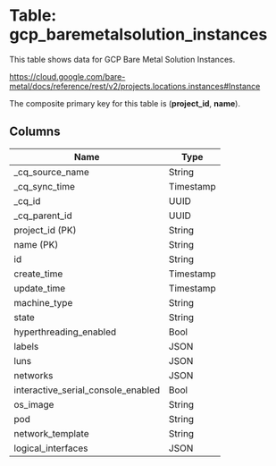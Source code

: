 # Table: gcp_baremetalsolution_instances

This table shows data for GCP Bare Metal Solution Instances.

https://cloud.google.com/bare-metal/docs/reference/rest/v2/projects.locations.instances#Instance

The composite primary key for this table is (**project_id**, **name**).

## Columns

| Name          | Type          |
| ------------- | ------------- |
|_cq_source_name|String|
|_cq_sync_time|Timestamp|
|_cq_id|UUID|
|_cq_parent_id|UUID|
|project_id (PK)|String|
|name (PK)|String|
|id|String|
|create_time|Timestamp|
|update_time|Timestamp|
|machine_type|String|
|state|String|
|hyperthreading_enabled|Bool|
|labels|JSON|
|luns|JSON|
|networks|JSON|
|interactive_serial_console_enabled|Bool|
|os_image|String|
|pod|String|
|network_template|String|
|logical_interfaces|JSON|